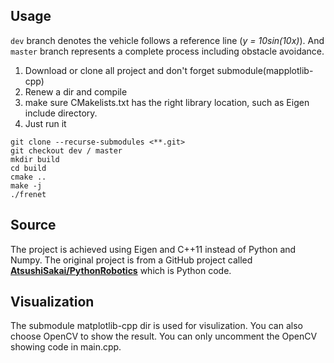 ## Usage

`dev` branch denotes the vehicle follows a reference line (*y = 10sin(10x)*). And `master` branch represents a complete process including obstacle avoidance. 

1. Download or clone all project and don't forget submodule(mapplotlib-cpp)
2. Renew a dir and compile
3. make sure CMakelists.txt has the right library location, such as Eigen include directory.
4. Just run it

```
git clone --recurse-submodules <**.git>
git checkout dev / master
mkdir build
cd build
cmake ..
make -j
./frenet
```

## Source

The project is achieved using Eigen and C++11 instead of Python and Numpy. The original project is from a GitHub project called [**AtsushiSakai/PythonRobotics**](https://github.com/AtsushiSakai/PythonRobotics/tree/master/PathPlanning/FrenetOptimalTrajectory) which is Python code. 

## Visualization

The submodule matplotlib-cpp dir is used for visulization. You can also choose OpenCV to show the result. You can only uncomment the OpenCV showing code in main.cpp.
